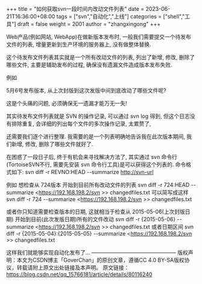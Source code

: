 +++
title = "如何获取svn一段时间内改动文件列表"
date = 2023-06-21T16:36:00+08:00
tags = ["svn","自动化","上线"]
categories = ["shell","工具"]
draft = false
weight = 2001
author = "zhangxingong"
+++

Web产品(例如网站, WebApp)在做新版本发布时, 一般我们需要提交一个待发布文件的列表, 增量更新到生产环境的服务器上, 没有做整体替换.

这个待发布文件列表其实就是一个所有改动文件的列表, 列出了新增, 修改, 删除了哪些文件, 主要是辅助发布的过程, 确保没有遗漏文件造成版本发布失败.

例如

5月6号发布版本, 从上次封版到这次发版中间到底改动了哪些文件呢?

这是个头痛的问题, 必须确保无一遗漏才能万无一失!

其实待发布文件列表就是 SVN 的操作记录, 可以通过 svn log 得到, 但这个日志没有排除重复, 会详细的列出每个文件的多次操作记录, 太累赘了,

还需要我们逐个进行整理. 我需要的是一个列表明确地告诉我在此次版本期间, 我们新增, 修改, 删除了哪些文件就好了.

在困惑了一段日子后, 终于有机会来寻找解决方法了, 其实通过 svn 命令行(TortoiseSVN不行, 需要先安装 svn 命令行工具)是可以获得这个列表的.
命令格式如下:
    svn diff -r REVNO:HEAD --summarize <http://svn-url>

例如
想检查从 724版本 开始到目前所有改动文件的列表
    svn diff -r 724:HEAD --summarize <https://192.168.198.2/svn >> changedfiles.txt
可以简写成这样
    svn diff -r 724 --summarize <https://192.168.198.2/svn >> changedfiles.txt

或者你只知道需要检查版本的日期, 这就相当于检查从 2015-05-06(上次封版日期) 开始到目前(此次发版日期)所有的文件改动
    svn diff -r {2015-05-06} --summarize <https://192.168.198.2/svn >> changedfiles.txt
或者日期区间
    svn diff -r {2015-05-04}:{2015-05-05} --summarize <https://192.168.198.2/svn >> changedfiles.txt

这样我们就能够实现自动化发布了...
————————————————
版权声明：本文为CSDN博主「GoverChan」的原创文章，遵循CC 4.0 BY-SA版权协议，转载请附上原文出处链接及本声明。
原文链接：<https://blog.csdn.net/qq_15766181/article/details/80116240>
